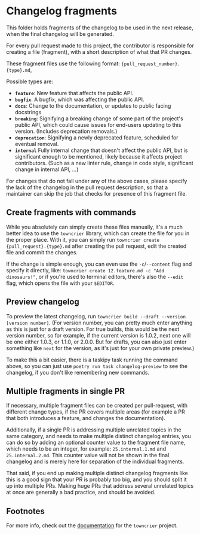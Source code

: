 # Changelog fragments

This folder holds fragments of the changelog to be used in the next release, when the final changelog will be
generated.

For every pull request made to this project, the contributor is responsible for creating a file (fragment), with
a short description of what that PR changes.

These fragment files use the following format: `{pull_request_number}.{type}.md`,

Possible types are:
- **`feature`**: New feature that affects the public API.
- **`bugfix`**: A bugfix, which was affecting the public API.
- **`docs`**: Change to the documentation, or updates to public facing docstrings
- **`breaking`**: Signifying a breaking change of some part of the project's public API, which could cause issues for
  end-users updating to this version. (Includes deprecation removals.)
- **`deprecation`**: Signifying a newly deprecated feature, scheduled for eventual removal.
- **`internal`** Fully internal change that doesn't affect the public API, but is significant enough to be mentioned,
  likely because it affects project contributors. (Such as a new linter rule, change in code style, significant change
  in internal API, ...)

For changes that do not fall under any of the above cases, please specify the lack of the changelog in the pull request
description, so that a maintainer can skip the job that checks for presence of this fragment file.

## Create fragments with commands

While you absolutely can simply create these files manually, it's a much better idea to use the `towncrier` library,
which can create the file for you in the proper place. With it, you can simply run `towncrier create
{pull_request}.{type}.md` after creating the pull request, edit the created file and commit the changes.

If the change is simple enough, you can even use the `-c`/`--content` flag and specify it directly, like: `towncrier
create 12.feature.md -c "Add dinosaurs!"`, or if you're used to terminal editors, there's also the `--edit` flag, which
opens the file with your `$EDITOR`.

## Preview changelog

To preview the latest changelog, run `towncrier build --draft --version [version number]`. (For version number, you can
pretty much enter anything as this is just for a draft version. For true builds, this would be the next version number,
so for example, if the current version is 1.0.2, next one will be one either 1.0.3, or 1.1.0, or 2.0.0. But for drafts,
you can also just enter something like `next` for the version, as it's just for your own private preview.)

To make this a bit easier, there is a taskipy task running the command above, so you can just use `poetry run task
changelog-preview` to see the changelog, if you don't like remembering new commands.

## Multiple fragments in single PR

If necessary, multiple fragment files can be created per pull-request, with different change types, if the PR covers
multiple areas (for example a PR that both introduces a feature, and changes the documentation).

Additionally, if a single PR is addressing multiple unrelated topics in the same category, and needs to make multiple
distinct changelog entries, you can do so by adding an optional counter value to the fragment file name, which needs to
be an integer, for example: `25.internal.1.md` and `25.internal.2.md`. This counter value will not be shown in the
final changelog and is merely here for separation of the individual fragments.

That said, if you end up making multiple distinct changelog fragments like this is a good sign that your PR is probably
too big, and you should split it up into multiple PRs. Making huge PRs that address several unrelated topics at once
are generally a bad practice, and should be avoided.

## Footnotes

For more info, check out the [documentation](https://towncrier.readthedocs.io/en/latest/tutorial.html) for the
`towncrier` project.
